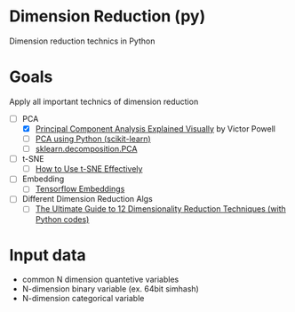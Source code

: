 # Dimension Reduction (py)
Dimension reduction technics in Python

# Goals
Apply all important technics of dimension reduction
- [ ] PCA 
  - [x] [Principal Component Analysis Explained Visually](http://setosa.io/ev/principal-component-analysis/) by Victor Powell
  - [ ] [PCA using Python (scikit-learn)](https://towardsdatascience.com/pca-using-python-scikit-learn-e653f8989e60)
  - [ ] [sklearn.decomposition.PCA](http://scikit-learn.org/stable/modules/generated/sklearn.decomposition.PCA.html)
- [ ] t-SNE
  - [ ] [How to Use t-SNE Effectively](https://distill.pub/2016/misread-tsne/)
- [ ] Embedding
  - [ ] [Tensorflow Embeddings](https://www.tensorflow.org/guide/embedding)
- [ ] Different Dimension Reduction Algs
  - [ ] [The Ultimate Guide to 12 Dimensionality Reduction Techniques (with Python codes)](https://www.analyticsvidhya.com/blog/2018/08/dimensionality-reduction-techniques-python/)
  
# Input data
- common N dimension quantetive variables
- N-dimension binary variable (ex. 64bit simhash)
- N-dimension categorical variable
